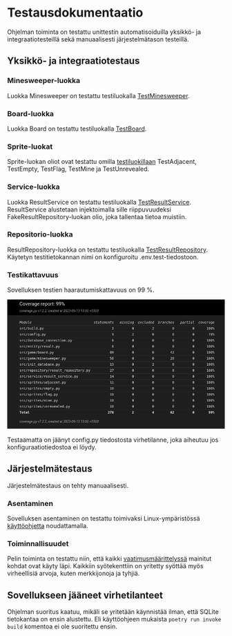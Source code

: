# Testausdokumentaatio

Ohjelman toiminta on testattu unittestin automatisoiduilla yksikkö- ja integraatiotesteillä sekä manuaalisesti järjestelmätason testeillä.

## Yksikkö- ja integraatiotestaus

### Minesweeper-luokka

Luokka Minesweeper on testattu testiluokalla [TestMinesweeper](https://github.com/xelmas/ot-miinaharava/blob/main/src/tests/minesweeper_test.py).

### Board-luokka

Luokka Board on testattu testiluokalla [TestBoard](https://github.com/xelmas/ot-miinaharava/blob/main/src/tests/board_test.py). 

### Sprite-luokat

Sprite-luokan oliot ovat testattu omilla [testiluokillaan](https://github.com/xelmas/ot-miinaharava/blob/main/src/tests/sprites_test.py)
TestAdjacent, TestEmpty, TestFlag, TestMine ja TestUnrevealed.

### Service-luokka

Luokka ResultService on testattu testiluokalla [TestResultService](https://github.com/xelmas/ot-miinaharava/blob/main/src/tests/result_service_test.py). ResultService alustetaan injektoimalla sille riippuvuudeksi FakeResultRepository-luokan olio, joka tallentaa tietoa muistiin.

### Repositorio-luokka

ResultRepository-luokka on testattu testiluokalla [TestResultRepository](https://github.com/xelmas/ot-miinaharava/blob/main/src/tests/result_repository_test.py). Käytetyn testitietokannan nimi on konfiguroitu .env.test-tiedostoon.

### Testikattavuus

Sovelluksen testien haarautumiskattavuus on 99 %.

![Kuva testikattavuudesta](https://github.com/xelmas/ot-miinaharava/blob/main/dokumentaatio/kuvat/coverage-report.png)

Testaamatta on jäänyt config.py tiedostosta virhetilanne, joka aiheutuu jos konfiguraatiotiedostoa ei löydy.

## Järjestelmätestaus

Järjestelmätestaus on tehty manuaalisesti.

### Asentaminen

Sovelluksen asentaminen on testattu toimivaksi Linux-ympäristössä [käyttöohjetta](https://github.com/xelmas/ot-miinaharava/blob/main/dokumentaatio/kayttoohje.md) noudattamalla.

### Toiminnallisuudet

Pelin toiminta on testattu niin, että kaikki [vaatimusmäärittelyssä](https://github.com/xelmas/ot-miinaharava/blob/main/dokumentaatio/vaatimusmaarittely.md) mainitut kohdat ovat käyty läpi. Kaikkiin syötekenttiin on yritetty syöttää myös virheellisiä arvoja, kuten merkkijonoja ja tyhjiä.

## Sovellukseen jääneet virhetilanteet

Ohjelman suoritus kaatuu, mikäli se yritetään käynnistää ilman, että SQLite tietokantaa on ensin alustettu. Eli käyttöohjeen mukaista ```poetry run invoke build``` komentoa ei ole suoritettu ensin.
